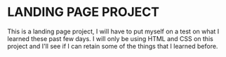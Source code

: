 # LANDING PAGE PROJECT

This is a landing page project, I will have to put myself on a test on what I learned these past few days.
I will only be using HTML and CSS on this project and I'll see if I can retain some of the things that I learned before.
